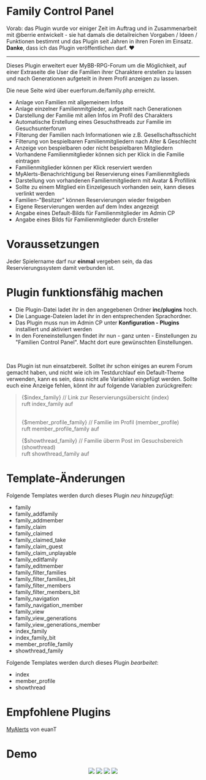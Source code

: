 # Family Control Panel
Vorab: das Plugin wurde vor einiger Zeit im Auftrag und in Zusammenarbeit mit @berrie entwickelt - sie hat damals die detailreichen Vorgaben / Ideen / Funktionen bestimmt und das Plugin seit Jahren in ihren Foren im Einsatz. <b>Danke</b>, dass ich das Plugin veröffentlichen darf. ♥

<hr />

Dieses Plugin erweitert euer MyBB-RPG-Forum um die Möglichkeit, auf einer Extraseite die User die Familien ihrer Charaktere erstellen zu lassen und nach Generationen aufgeteilt in ihrem Profil anzeigen zu lassen. 

Die neue Seite wird über euerforum.de/family.php erreicht. 

<ul>
<li> Anlage von Familien mit allgemeinem Infos 
<li> Anlage einzelner Familienmitglieder, aufgeteilt nach Generationen
<li> Darstellung der Familie mit allen Infos im Profil des Charakters
<li> Automatische Erstellung eines Gesuchsthreads zur Familie im Gesuchsunterforum
<li> Filterung der Familien nach Informationen wie z.B. Gesellschaftsschicht
<li> Filterung von bespielbaren Familienmitgliedern nach Alter & Geschlecht
<li> Anzeige von bespielbaren oder nicht bespielbaren Mitgliedern
<li> Vorhandene Familienmitglieder können sich per Klick in die Familie eintragen
<li> Familienmitglieder können per Klick reserviert werden
<li> MyAlerts-Benachrichtigung bei Reservierung eines Familienmitglieds
<li> Darstellung von vorhandenen Familienmitgliedern mit Avatar & Profillink
<li> Sollte zu einem Mitglied ein Einzelgesuch vorhanden sein, kann dieses verlinkt werden
<li> Familien-"Besitzer" können Reservierungen wieder freigeben
<li> Eigene Reservierungen werden auf dem Index angezeigt
<li> Angabe eines Default-Bilds für Familienmitglieder im Admin CP
<li> Angabe eines Bilds für Familienmitglieder durch Ersteller

</ul>

<h1>Voraussetzungen</h1>
Jeder Spielername darf nur <b>einmal</b> vergeben sein, da das Reservierungssystem damit verbunden ist.

<h1>Plugin funktionsfähig machen</h1>
<ul>
<li>Die Plugin-Datei ladet ihr in den angegebenen Ordner <b>inc/plugins</b> hoch.
<li>Die Language-Dateien ladet ihr in den entsprechenden Sprachordner.
<li>Das Plugin muss nun im Admin CP unter <b>Konfiguration - Plugins</b> installiert und aktiviert werden
<li>In den Foreneinstellungen findet ihr nun - ganz unten - Einstellungen zu "Familien Control Panel". Macht dort eure gewünschten Einstellungen.
</ul><br />

Das Plugin ist nun einsatzbereit. Solltet ihr schon einiges an eurem Forum gemacht haben, und nicht wie ich im Testdurchlauf ein Default-Theme verwenden, kann es sein, dass nicht alle Variablen eingefügt werden. Sollte euch eine Anzeige fehlen, könnt ihr auf folgende Variablen zurückgreifen:

<blockquote>{$index_family}  // Link zur Reservierungsübersicht (index)<br />
ruft index_family auf<br /><br />

{$member_profile_family} // Familie im Profil (member_profile)<br />
ruft member_profile_family auf<br />

{$showthread_family} // Familie überm Post im Gesuchsbereich (showthread)<br />
ruft showthread_family auf
</blockquote>

<h1>Template-Änderungen</h1>
Folgende Templates werden durch dieses Plugin <i>neu hinzugefügt</i>:

<ul>
<li>family
<li>family_addfamily 	
<li>family_addmember 	
<li>family_claim 	
<li>family_claimed 	
<li>family_claimed_take 	
<li>family_claim_guest 	
<li>family_claim_unplayable 	
<li>family_editfamily 	
<li>family_editmember 	
<li>family_filter_families 	
<li>family_filter_families_bit 	
<li>family_filter_members 	
<li>family_filter_members_bit 	
<li>family_navigation 	
<li>family_navigation_member 	
<li>family_view 	
<li>family_view_generations 	
<li>family_view_generations_member
<li>index_family 
<li>index_family_bit
<li>member_profile_family
<li>showthread_family
</ul>

Folgende Templates werden durch dieses Plugin <i>bearbeitet</i>:
<ul>
<li>index
<li>member_profile
<li>showthread
</ul>

<h1>Empfohlene Plugins</h1>
<a href="https://github.com/MyBBStuff/MyAlerts" target="_blank">MyAlerts</a> von euanT<br />

<h1>Demo</h1>

<center><img src="https://snipboard.io/WQ29lr.jpg" />

<img src="https://snipboard.io/mT3nE9.jpg" />

<img src="https://snipboard.io/WhSvE7.jpg" />

<img src="https://i.snipboard.io/ojrzdE.jpg" />
</center>
